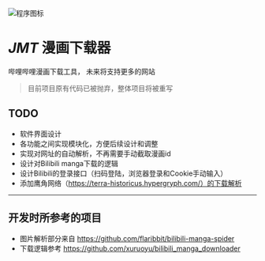 ![程序图标](https://raw.githubusercontent.com/Randark-JMT/Bilibili_manga_download/dev-tkinker/main.ico "icon")
# *JMT* 漫画下载器
哔哩哔哩漫画下载工具， 未来将支持更多的网站

> 目前项目原有代码已被抛弃，整体项目将被重写

## TODO
- 软件界面设计
- 各功能之间实现模块化，方便后续设计和调整
- 实现对网址的自动解析，不再需要手动截取漫画id
- 设计对Bilibili manga下载的逻辑
- 设计Bilibili的登录接口（扫码登陆，浏览器登录和Cookie手动输入）
- 添加鹰角网络（https://terra-historicus.hypergryph.com/）的下载解析

---

## 开发时所参考的项目
- 图片解析部分来自 https://github.com/flaribbit/bilibili-manga-spider
- 下载逻辑参考 https://github.com/xuruoyu/bilibili_manga_downloader
